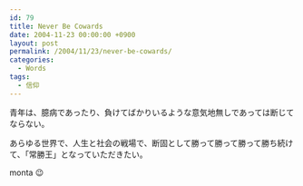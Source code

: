 ```yaml
---
id: 79
title: Never Be Cowards
date: 2004-11-23 00:00:00 +0900
layout: post
permalink: /2004/11/23/never-be-cowards/
categories:
  - Words
tags:
  - 信仰
---
```

青年は、臆病であったり、負けてばかりいるような意気地無しであっては断じてならない。
  
あらゆる世界で、人生と社会の戦場で、断固として勝って勝って勝って勝ち続けて、「常勝王」となっていただきたい。

monta 😉
